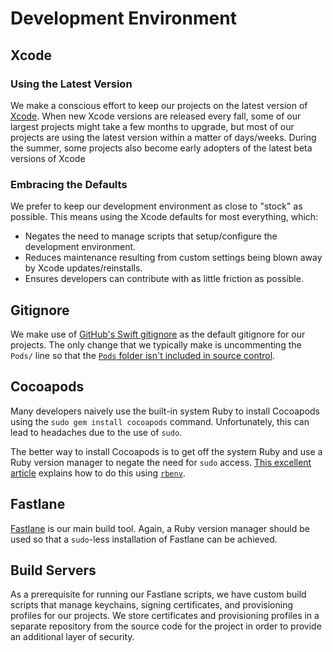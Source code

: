 # Development Environment

## Xcode

### Using the Latest Version

We make a conscious effort to keep our projects on the latest version of [Xcode](https://developer.apple.com/xcode/). When new Xcode versions are released every fall, some of our largest projects might take a few months to upgrade, but most of our projects are using the latest version within a matter of days/weeks. During the summer, some projects also become early adopters of the latest beta versions of Xcode

### Embracing the Defaults

We prefer to keep our development environment as close to "stock" as possible. This means using the Xcode defaults for most everything, which:

* Negates the need to manage scripts that setup/configure the development environment.
* Reduces maintenance resulting from custom settings being blown away by Xcode updates/reinstalls.
* Ensures developers can contribute with as little friction as possible.

## Gitignore

We make use of [GitHub's Swift gitignore](https://github.com/github/gitignore/blob/master/Swift.gitignore) as the default gitignore for our projects. The only change that we typically make is uncommenting the `Pods/` line so that the [`Pods` folder isn't included in source control](../Dependency%20Management/Dependency%20Management.md#checking-in-the-pods-folder).

## Cocoapods

Many developers naively use the built-in system Ruby to install Cocoapods using the `sudo gem install cocoapods` command. Unfortunately, this can lead to headaches due to the use of `sudo`.

The better way to install Cocoapods is to get off the system Ruby and use a Ruby version manager to negate the need for `sudo` access. [This excellent article](https://medium.com/@jules2689/homebrew-ruby-and-gems-78d6c26b89e) explains how to do this using [`rbenv`](https://github.com/rbenv/rbenv).

## Fastlane

[Fastlane](https://fastlane.tools/) is our main build tool. Again, a Ruby version manager should be used so that a `sudo`-less installation of Fastlane can be achieved.

## Build Servers

As a prerequisite for running our Fastlane scripts, we have custom build scripts that manage keychains, signing certificates, and provisioning profiles for our projects. We store certificates and provisioning profiles in a separate repository from the source code for the project in order to provide an additional layer of security.
